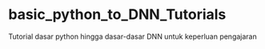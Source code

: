 # basic_python_to_DNN_Tutorials
Tutorial dasar python hingga dasar-dasar DNN untuk keperluan pengajaran
